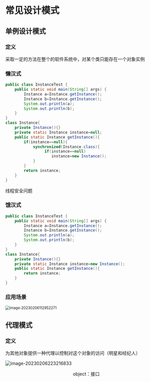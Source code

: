 # 常见设计模式

## 单例设计模式

### 定义

采取一定的方法在整个的软件系统中，对某个类只能存在一个对象实例

### 懒汉式

```java
public class InstanceTest {
    public static void main(String[] args) {
        Instance a=Instance.getInstance();
        Instance b=Instance.getInstance();
        System.out.println(a);
        System.out.println(b);
    }
}
class Instance{
    private Instance(){}
    private static Instance instance=null;
    public static Instance getInstance(){
        if(instance==null){
            synchronized(Instance.class){
                 if(instance==null)
            		instance=new Instance();
            }
        }
        return instance;
    }
}

```

线程安全问题

### 饿汉式

```java
public class InstanceTest {
    public static void main(String[] args) {
        Instance a=Instance.getInstance();
        Instance b=Instance.getInstance();
        System.out.println(a);
        System.out.println(b);
    }
}
class Instance{
    private Instance(){}
    private static Instance instance=new Instance();
    public static Instance getInstance(){
        return instance;
    }
}
```

### 应用场景

<img src="https://cuicy-1314839020.cos.ap-shanghai.myqcloud.com/typora-user-images/image-20230206112952271.png" alt="image-20230206112952271" style="zoom:80%;" />

## 代理模式

### 定义

为其他对象提供一种代理以控制对这个对象的访问（明星和经纪人）

![image-20230206223216833](https://cuicy-1314839020.cos.ap-shanghai.myqcloud.com/typora-user-images/image-20230206223216833.png)

<center>object：接口</center>